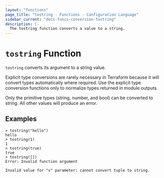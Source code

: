 ```yaml
---
layout: "functions"
page_title: "tostring - Functions - Configuration Language"
sidebar_current: "docs-funcs-conversion-tostring"
description: |-
  The tostring function converts a value to a string.
---
```


# `tostring` Function

`tostring` converts its argument to a string value.

Explicit type conversions are rarely necessary in Terraform because it will
convert types automatically where required. Use the explicit type conversion
functions only to normalize types returned in module outputs.

Only the primitive types (string, number, and bool) can be converted to string.
All other values will produce an error.

## Examples

```
> tostring("hello")
hello
> tostring(1)
1
> tostring(true)
true
> tostring([])
Error: Invalid function argument

Invalid value for "v" parameter: cannot convert tuple to string.
```
